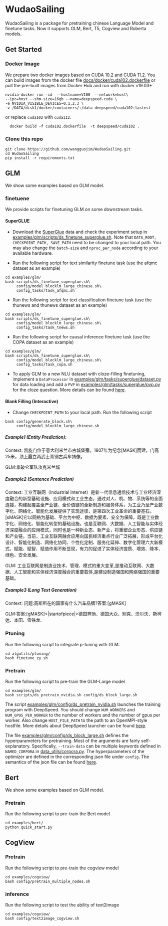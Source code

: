# WudaoSailing

WudaoSailing is a package for pretraining chinese Language Model and finetune tasks. Now it supports GLM, Bert, T5, Cogview and Roberta models.




## Get Started
### Docker Image
We prepare two docker images based on CUDA 10.2 and CUDA 11.2. You can build images from the docker file [docs/docker/cuda102.dockerfile](docs/docker/cuda102.dcokerfile) or pull the pre-built images from Docker Hub and run with docker v19.03+
  ```shell
  nvidia-docker run -id  --hostname=V100  --network=host\
  --ipc=host --shm-size=16gb --name=deepspeed-cuda \  
  -e NVIDIA_VISIBLE_DEVICES=0,1,2,3 \
  -v /DATA/disk1/docker/containers/:/data deepspeed/cuda102:lastest
  ```
  or replace `cuda102` with `cuda112`.

  ```shell
    docker build -f cuda102.dockerfile  -t deepspeed/cuda102 .
  ```

### Clone this repo
  ```shell
  git clone https://github.com/wangguojim/WudaoSailing.git
  cd WudaoSailing
  pip install -r requirements.txt
  ```

## GLM

We show some examples based on GLM model.

### finetuene
We provide scripts for finetuning GLM on some downstream tasks.

#### SuperGLUE

- Download the [SuperGlue](https://super.gluebenchmark.com/tasks) data and check the experiment setup in 
  [examples/glm/scripts/ds_finetune_superglue.sh](xamples/glm/scripts/ds_finetune_superglue.sh). Note that `DATA_ROOT, CHECKPOINT_PATH, SAVE_PATH` 
  need to be changed to your local path. You may also change the `batch-size` and `nproc_per_node` according to your 
  available hardware.

- Run the following script for text similarity finetune task (use the afqmc dataset as an example)

```
cd examples/glm/ 
bash scripts/ds_finetune_superglue.sh\
     config/model_blocklm_large_chinese.sh\
     config_tasks/task_afqmc.sh
```


- Run the following script for text classification finetune task  (use the thunews and thunews dataset as an example)

```
cd examples/glm/ 
bash scripts/ds_finetune_superglue.sh\
     config/model_blocklm_large_chinese.sh\
     config_tasks/task_tnews.sh
```

- Run the following script  for causal inference finetune task (use the COPA dataset as an example)

```
cd examples/glm/ 
bash scripts/ds_finetune_superglue.sh\
     config/model_blocklm_large_chinese.sh\
     config_tasks/task_copa.sh
```
  
- To apply GLM to a new NLU dataset with cloze-filling finetuning, implement a `DataProcessor` in
  [examples/glm/tasks/superglue/dataset.py](examples/glm/tasks/superglue/dataset.py) for data loading and add a `PVP` in 
  [examples/glm/tasks/superglue/pvp.py](examples/glm/tasks/superglue/pvp.py) for the cloze question. More details can be found 
  [here](examples/glm/tasks/superglue/README.md).



#### Blank Filling (Interactive)
* Change `CHECKPOINT_PATH` to your local path. Run the following script
```
bash config/generate_block.sh\
     config/model_blocklm_large_chinese.sh
```
##### Example1 (Entity Prediction):

Context: 凯旋门位于意大利米兰市古城堡旁。1807年为纪念[MASK]而建，门高25米，顶上矗立两武士青铜古兵车铸像。

GLM:拿破仑军队攻克米兰城

##### Example2 (Sentence Prediction)
Context: 工业互联网（Industrial Internet）是新一代信息通信技术与工业经济深度融合的新型基础设施、应用模式和工业生态，通过对人、机、物、系统等的全面连接，构建起覆盖全产业链、全价值链的全新制造和服务体系，为工业乃至产业数字化、网络化、智能化发展提供了实现途径，是第四次工业革命的重要基石。[sMASK]它以网络为基础、平台为中枢、数据为要素、安全为保障，既是工业数字化、网络化、智能化转型的基础设施，也是互联网、大数据、人工智能与实体经济深度融合的应用模式，同时也是一种新业态、新产业，将重塑企业形态、供应链和产业链。当前，工业互联网融合应用向国民经济重点行业广泛拓展，形成平台化设计、智能化制造、网络化协同、个性化定制、服务化延伸、数字化管理六大新模式，赋能、赋智、赋值作用不断显现，有力的促进了实体经济提质、增效、降本、绿色、安全发展。

GLM: 工业互联网是制造业技术、管理、模式的重大变革,是推动互联网、大数据、人工智能和实体经济深度融合的重要载体,是建设制造强国和网络强国的重要基础。

##### Example3 (Long Text Generation)
Context: 问题:高斯所在的国家有什么汽车品牌?答案:[gMASK]

GLM:答案:[gMASK]<|startofpiece|>德国奔驰、德国大众、别克、沃尔沃、斯柯达、本田、雪铁龙.


### Ptuning
Run the following script to integrate p-tuning with GLM:
```shell
cd algutils/ptuning/ 
bash finetune_zy.sh
```

### Pretrain
Run the following script to pre-train the GLM-Large model
```shell
cd examples/glm/ 
bash scripts/ds_pretrain_nvidia.sh config/ds_block_large.sh
```

The script [examples/glm/config/ds_pretrain_nvidia.sh](examples/glm/config/ds_pretrain_nvidia.sh) launches the training program with DeepSpeed. You should change `NUM_WORKERS` and `NUM_GPUS_PER_WORKER` to the number of workers and the number of gpus per worker. Also change `HOST_FILE_PATH` to the path to an OpenMPI-style hostfile. More details about DeepSpeed launcher can be found [here](https://www.deepspeed.ai/getting-started/#resource-configuration-multi-node).

The file [examples/glm/config/ds_block_large.sh](examples/glm/config/ds_block_large.sh) defines the hyperparameters for pretraining. Most of the arguments are fairly self-explanatory. Specifically, `--train-data` can be multiple keywords defined in `NAMED_CORPORA` in [data_utils/corpora.py](data_utils/corpora.py). The hyperparameters of the optimizer are defined in the corresponding json file under `config`. The semantics of the json file can be found [here](https://www.deepspeed.ai/docs/config-json).



## Bert

We show some examples based on GLM model.

### Pretrain
Run the following script to pre-train the Bert model
```shell
cd examples/bert/ 
python quick_start.py
```

## CogView
### Pretrain
Run the following script to pre-train the cogview model
```shell
cd examples/cogview/ 
bash config/pretrain_multiple_nodes.sh
```

### inference
Run the following script to test the ability of  text2image
```shell
cd examples/cogview/ 
bash config/text2image_cogview.sh
```
